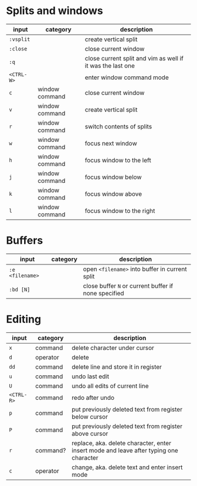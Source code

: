 # Splits and windows
| input | category | description |
| ----- | -------- | ----------- |
| `:vsplit` | | create vertical split |
| `:close` | |close current window |
| `:q` | | close current split and vim as well if it was the last one |
| `<CTRL-W>` | | enter window command mode |
| `c` | window command | close current window |
| `v` | window command | create vertical split |
| `r` | window command | switch contents of splits |
| `w` | window command | focus next window |
| `h` | window command | focus window to the left |
| `j` | window command | focus window below |
| `k` | window command | focus window above |
| `l` | window command | focus window to the right |

# Buffers
| input | category | description |
| ----- | -------- | ----------- |
| `:e <filename>` | | open `<filename>` into buffer in current split |
| `:bd [N]` | | close buffer `N` or current buffer if none specified |

# Editing
| input | category | description |
| ----- | -------- | ----------- |
| `x` | command | delete character under cursor |
| `d` | operator | delete |
| `dd` | command | delete line and store it in register |
| `u` | command | undo last edit |
| `U` | command | undo all edits of current line |
| `<CTRL-R>` | command | redo after undo |
| `p` | command | put previously deleted text from register below cursor |
| `P` | command | put previously deleted text from register above cursor |
| `r` | command? | replace, aka. delete character, enter insert mode and leave after typing one character |
| `c` | operator | change, aka. delete text and enter insert mode |

